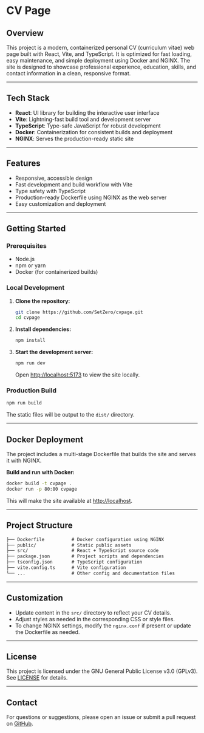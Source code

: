 # CV Page

## Overview

This project is a modern, containerized personal CV (curriculum vitae) web page built with React, Vite, and TypeScript. It is optimized for fast loading, easy maintenance, and simple deployment using Docker and NGINX. The site is designed to showcase professional experience, education, skills, and contact information in a clean, responsive format.

---

## **Tech Stack**

- **React**: UI library for building the interactive user interface
- **Vite**: Lightning-fast build tool and development server
- **TypeScript**: Type-safe JavaScript for robust development
- **Docker**: Containerization for consistent builds and deployment
- **NGINX**: Serves the production-ready static site

---

## **Features**

- Responsive, accessible design
- Fast development and build workflow with Vite
- Type safety with TypeScript
- Production-ready Dockerfile using NGINX as the web server
- Easy customization and deployment

---

## **Getting Started**

### **Prerequisites**

- Node.js
- npm or yarn
- Docker (for containerized builds)

### **Local Development**

1. **Clone the repository:**

   ```bash
   git clone https://github.com/SetZero/cvpage.git
   cd cvpage
   ```

2. **Install dependencies:**

   ```bash
   npm install
   ```

3. **Start the development server:**

   ```bash
   npm run dev
   ```

   Open [http://localhost:5173](http://localhost:5173) to view the site locally.

### **Production Build**

```bash
npm run build
```

The static files will be output to the `dist/` directory.

---

## **Docker Deployment**

The project includes a multi-stage Dockerfile that builds the site and serves it with NGINX.

**Build and run with Docker:**

```bash
docker build -t cvpage .
docker run -p 80:80 cvpage
```

This will make the site available at [http://localhost](http://localhost).

---

## **Project Structure**

```txt
├── Dockerfile          # Docker configuration using NGINX
├── public/             # Static public assets
├── src/                # React + TypeScript source code
├── package.json        # Project scripts and dependencies
├── tsconfig.json       # TypeScript configuration
├── vite.config.ts      # Vite configuration
└── ...                 # Other config and documentation files
```

---

## **Customization**

- Update content in the `src/` directory to reflect your CV details.
- Adjust styles as needed in the corresponding CSS or style files.
- To change NGINX settings, modify the `nginx.conf` if present or update the Dockerfile as needed.

---

## **License**

This project is licensed under the GNU General Public License v3.0 (GPLv3).
See [LICENSE](./LICENSE) for details.

---

## **Contact**

For questions or suggestions, please open an issue or submit a pull request on [GitHub](https://github.com/SetZero/cvpage).